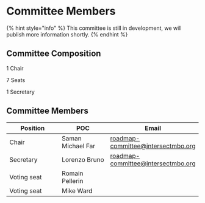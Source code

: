 # Committee Members

{% hint style="info" %}
This committee is still in development, we will publish more information shortly.
{% endhint %}

## Committee Composition

1 Chair

7 Seats

1 Secretary



## Committee Members

<table><thead><tr><th width="202">Position</th><th width="194">POC</th><th>Email</th></tr></thead><tbody><tr><td>Chair</td><td>Saman Michael Far</td><td><a href="mailto:roadmap-committee@intersectmbo.org">roadmap-committee@intersectmbo.org</a></td></tr><tr><td>Secretary</td><td>Lorenzo Bruno</td><td><a href="mailto:roadmap-committee@intersectmbo.org">roadmap-committee@intersectmbo.org</a></td></tr><tr><td>Voting seat</td><td>Romain Pellerin</td><td></td></tr><tr><td>Voting seat</td><td>Mike Ward</td><td></td></tr></tbody></table>

